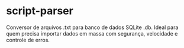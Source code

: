 # script-parser
Conversor de arquivos .txt para banco de dados SQLite .db. Ideal para quem precisa importar dados em massa com segurança, velocidade e controle de erros.

